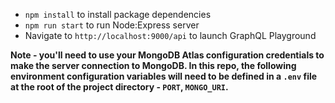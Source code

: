 - `npm install` to install package dependencies
- `npm run start` to run Node:Express server
- Navigate to `http://localhost:9000/api` to launch GraphQL Playground

**Note - you'll need to use your MongoDB Atlas configuration credentials to make the server connection to MongoDB. In this repo, the following environment configuration variables will need to be defined in a `.env` file at the root of the project directory - `PORT`, `MONGO_URI`.**
